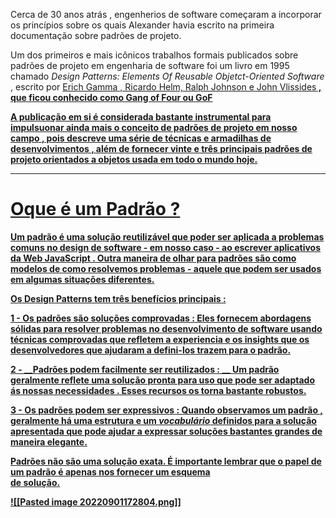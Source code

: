 Cerca de 30 anos atrás , engenherios de software começaram a incorporar os princípios sobre os quais Alexander havia escrito na primeira documentação sobre padrões de projeto.

Um dos primeiros e mais icônicos trabalhos formais publicados sobre padrões de projeto em engenharia de software foi um livro em 1995 chamado _Design Patterns: Elements Of Reusable Objetct-Oriented Software_ , escrito por <u>Erich Gamma , Ricardo Helm, Ralph Johnson e John Vlissides<b>  , que ficou conhecido como Gang of Four ou GoF

A publicação em si é considerada bastante instrumental para impulsuonar ainda mais o conceito de padrões de projeto em nosso campo , pois descreve uma série de técnicas e armadilhas de desenvolvimentos , além de fornecer vinte e três principais padrões de projeto orientados a objetos usada em todo o mundo hoje.

---

# Oque é um Padrão ?

Um padrão é uma solução reutilizável que poder ser aplicada a problemas comuns no design de software - em nosso caso - ao escrever aplicativos da Web JavaScript . Outra maneira de olhar para padrões são como modelos de como resolvemos problemas - aquele que podem ser usados em algumas situações diferentes.

Os Design Patterns tem três benefícios principais : 

1 - __Os padrões são soluções comprovadas :__  Eles fornecem abordagens sólidas para resolver problemas no desenvolvimento de software usando técnicas comprovadas que refletem a experiencia e os insights que os desenvolvedores que ajudaram a defini-los trazem para o padrão.

2 - __Padrões podem facilmente ser reutilizados : __ Um padrão geralmente reflete uma solução pronta para uso que pode ser adaptado ás nossas necessidades . Esses recursos os torna bastante robustos.

3 - __Os padrões podem ser expressivos__ : Quando observamos um padrão , geralmente há uma estrutura e um _vocabulário_ definidos para a solução apresentada que pode ajudar a expressar soluções bastantes grandes de maneira elegante.

Padrões não são uma solução exata. É importante lembrar que o papel de um padrão é apenas nos fornecer um esquema  
de solução.

![[Pasted image 20220901172804.png]]